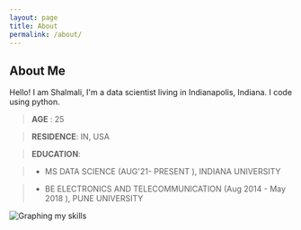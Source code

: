 ```yaml
---
layout: page
title: About 
permalink: /about/
---
```


## About Me

Hello! I am Shalmali, I'm a data scientist living in Indianapolis, Indiana. I code using python.

> **AGE** : 	25

> **RESIDENCE**: IN, USA

> **EDUCATION**: 

> - MS DATA SCIENCE (AUG'21- PRESENT ), INDIANA UNIVERSITY

> - BE ELECTRONICS AND TELECOMMUNICATION (Aug 2014 - May 2018 ), PUNE UNIVERSITY

![**Graphing my skills**](C:/Users/hp/Desktop/my_skills_graph.jpg "my skills graph")





